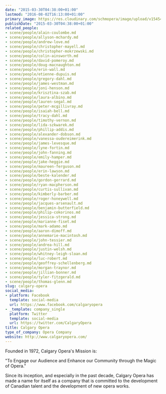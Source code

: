```yaml
---
date: "2015-03-30T04:38:00+01:00"
lastmod: "2016-08-02T16:13:00+01:00"
primary_image: https://res.cloudinary.com/schmopera/image/upload/v1545409169/media/webhook-uploads/1446314653193/Logo---CO.jpg.jpg
publishDate: "2015-03-30T04:38:00+01:00"
related_people:
- scene/people/alain-coulombe.md
- scene/people/allyson-mchardy.md
- scene/people/andrew-love.md
- scene/people/christopher-mayell.md
- scene/people/christopher-mokrzewski.md
- scene/people/colin-ainsworth.md
- scene/people/david-pomeroy.md
- scene/people/doug-macnaughton.md
- scene/people/erin-wall.md
- scene/people/etienne-dupuis.md
- scene/people/gregory-dahl.md
- scene/people/james-westman.md
- scene/people/joni-henson.md
- scene/people/krisztina-szab.md
- scene/people/laura-albino.md
- scene/people/lauren-segal.md
- scene/people/peter-mcgillivray.md
- scene/people/isaiah-bell.md
- scene/people/tracy-dahl.md
- scene/people/timothy-vernon.md
- scene/people/lida-szkwarek.md
- scene/people/phillip-addis.md
- scene/people/alexander-dobson.md
- scene/people/vanessa-oudereimerink.md
- scene/people/james-levesque.md
- scene/people/lyne-fortin.md
- scene/people/john-fanning.md
- scene/people/emily-hamper.md
- scene/people/jake-heggie.md
- scene/people/maureen-ferguson.md
- scene/people/erin-lawson.md
- scene/people/beste-kalender.md
- scene/people/gordon-gerrard.md
- scene/people/ryan-macpherson.md
- scene/people/curtis-sullivan.md
- scene/people/kimberly-barber.md
- scene/people/roger-honeywell.md
- scene/people/jacques-arsenault.md
- scene/people/benjamin-butterfield.md
- scene/people/philip-cokorinos.md
- scene/people/jessica-strong.md
- scene/people/marianne-fiset.md
- scene/people/mark-adamo.md
- scene/people/aaron-dimoff.md
- scene/people/annemarie-macintosh.md
- scene/people/john-tessier.md
- scene/people/andrea-hill.md
- scene/people/justin-welsh.md
- scene/people/whitney-leigh-sloan.md
- scene/people/luc-robert.md
- scene/people/geoffrey-schellenberg.md
- scene/people/morgan-traynor.md
- scene/people/jillian-bonner.md
- scene/people/tyler-fitzgerald.md
- scene/people/thomas-glenn.md
slug: calgary-opera
social_media:
- platform: Facebook
  template: social-media
  url: https://www.facebook.com/calgaryopera
- _template: company_single
  platform: Twitter
  template: social-media
  url: https://twitter.com/CalgaryOpera
title: Calgary Opera
type_of_company: Opera Company
website: http://www.calgaryopera.com/
---
```


Founded in 1972, Calgary Opera's Mission is:

"To Engage our Audience and Enhance our Community through the Magic of Opera."

Since its inception, and especially in the past decade, Calgary Opera has made a name for itself as a company that is committed to the development of Canadian talent and the development of new opera works.
